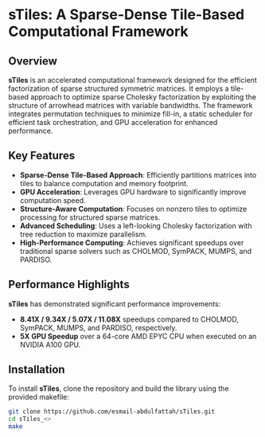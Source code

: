 # sTiles: A Sparse-Dense Tile-Based Computational Framework

## Overview

**sTiles** is an accelerated computational framework designed for the efficient factorization of sparse structured symmetric matrices. It employs a tile-based approach to optimize sparse Cholesky factorization by exploiting the structure of arrowhead matrices with variable bandwidths. The framework integrates permutation techniques to minimize fill-in, a static scheduler for efficient task orchestration, and GPU acceleration for enhanced performance.

## Key Features

- **Sparse-Dense Tile-Based Approach**: Efficiently partitions matrices into tiles to balance computation and memory footprint.
- **GPU Acceleration**: Leverages GPU hardware to significantly improve computation speed.
- **Structure-Aware Computation**: Focuses on nonzero tiles to optimize processing for structured sparse matrices.
- **Advanced Scheduling**: Uses a left-looking Cholesky factorization with tree reduction to maximize parallelism.
- **High-Performance Computing**: Achieves significant speedups over traditional sparse solvers such as CHOLMOD, SymPACK, MUMPS, and PARDISO.

## Performance Highlights

**sTiles** has demonstrated significant performance improvements:

- **8.41X / 9.34X / 5.07X / 11.08X** speedups compared to CHOLMOD, SymPACK, MUMPS, and PARDISO, respectively.
- **5X GPU Speedup** over a 64-core AMD EPYC CPU when executed on an NVIDIA A100 GPU.

## Installation

To install **sTiles**, clone the repository and build the library using the provided makefile:

```bash
git clone https://github.com/esmail-abdulfattah/sTiles.git
cd sTiles_<>
make
